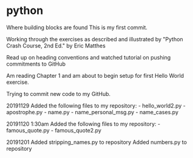 # python

Where building blocks are found
This is my first commit.

Working through the exercises as described and illustrated by "Python Crash Course, 2nd Ed." by Eric Matthes

Read up on heading conventions and watched tutorial on pushing commitments to GitHub

Am reading Chapter 1 and am about to begin setup for first Hello World exercise.

Trying to commit new code to my GitHub.

20191129 
  Added the following files to my repository:
    - hello_world2.py
    - apostrophe.py
    - name.py
    - name_personal_msg.py
    - name_cases.py

20191120 1:30am
  Added the following files to my repository:
    - famous_quote.py
    - famous_quote2.py
    
20191201
  Added stripping_names.py to repository
  Added numbers.py to repository
